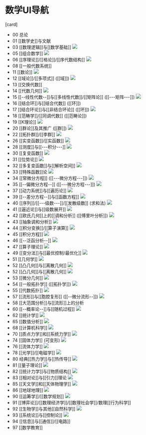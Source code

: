 
# 数学UI导航

[card]

- 00 总论
- 01 [[数学史]]与文献
- 03 [[数理逻辑]]与[[数学基础]]
  ![](./assets/Pasted%20image%2020250128201117.png)
- 05 [[组合数学]]
  ![](./assets/Pasted%20image%2020250128201907.png)
- 06 [[序理论]]/[[格论]]/[[序代数结构]]
  ![](./assets/Pasted%20image%2020250128201939.png)
- 08 [[一般代数系统]]
- 11 [[数论]]
  ![](./assets/Pasted%20image%2020250128201239.png)
- 12 [[域论]]/[[多项式]] ([[域]])
  ![](./assets/Pasted%20image%2020250128201832.png)
- 13 [[交换代数]]
- 14 [[代数几何]]
  ![](./assets/Pasted%20image%2020250128201659.png)
- 15 [[--线性代数--]]与[[多线性代数]]/[[矩阵论]] ([[---矩阵---]])
  ![](./assets/Pasted%20image%2020250128201749.png)
- 16 [[结合环]]与[[结合代数]] ([[环]])
- 17 [[结合环论]]与[[非结合环论]] ([[环]])
  ![](./assets/Pasted%20image%2020250128201802.png)
- 18 [[范畴学]]/[[同调代数]] ([[范畴论]])
- 19 [[K理论]]
  ![](./assets/Pasted%20image%2020250128201844.png)
- 20 [[群论]]及其推广 ([[群]])
  ![](./assets/Pasted%20image%2020250128201258.png)
- 22 [[拓扑群]]/[[李群]]
  ![](./assets/Pasted%20image%2020250128201311.png)
- 26 [[实变函数]]/[[实函数]]
  ![](./assets/Pasted%20image%2020250128202153.png)
- 28 [[测度]]与[[---积分---]]
  ![](./assets/Pasted%20image%2020250128202205.png)
- 30 [[复变函数]]
  ![](./assets/Pasted%20image%2020250128202307.png)
- 31 [[位势论]]
  ![](./assets/Pasted%20image%2020250128202327.png)
- 32 [[多复变函数]]与[[解析空间]]
  ![](./assets/Pasted%20image%2020250128202339.png)
- 33 [[特殊函数]]论
  ![](./assets/Pasted%20image%2020250128202230.png)
- 34 [[常微分方程]] ([[---微分方程---]])
  ![](./assets/Pasted%20image%2020250128202413.png)
- 35 [[--偏微分方程--]] ([[---微分方程---]])
  ![](./assets/Pasted%20image%2020250128202413.png)
- 37 [[动力系统]]与[[遍历论]]
  ![](./assets/Pasted%20image%2020250128202434.png)
- 39 [[--差分方程--]]与[[函数方程]]
  ![](./assets/Pasted%20image%2020250128202624.png)
- 40 [[序列]]/[[---级数---]]/[[发散级数]] (求和法)
  ![](./assets/Pasted%20image%2020250128202246.png)
- 41 [[逼近论]]与[[级数展开]]
  ![](./assets/Pasted%20image%2020250128202921.png)
- 42 [[欧氏几何]]上的[[调和分析]] ([[傅里叶分析]])
  ![](./assets/Pasted%20image%2020250128202655.png)
- 43 [[抽象调和分析]]
  ![](./assets/Pasted%20image%2020250128202710.png)
- 44 [[积分变换]]/[[算子演算]]
  ![](./assets/Pasted%20image%2020250128202727.png)
- 45 [[积分方程]]
  ![](./assets/Pasted%20image%2020250128202449.png)
- 46 [[--泛函分析--]]
  ![](./assets/Pasted%20image%2020250128202525.png)
- 47 [[算子理论]]
  ![](./assets/Pasted%20image%2020250128202741.png)
- 49 [[变分法]]与[[最优控制/最优化]]
  ![](./assets/Pasted%20image%2020250128202502.png)
- 51 [[几何学]]
  ![](./assets/Pasted%20image%2020250128202002.png)
- 52 [[凸几何]]与[[离散几何]]
  ![](./assets/Pasted%20image%2020250128202012.png)
- 52 [[凸几何]]与[[离散几何]]
  ![](./assets/Pasted%20image%2020250128202034.png)
- 53 [[微分几何]]
  ![](./assets/Pasted%20image%2020250128202046.png)
- 54 [[一般拓扑学]] ([[拓扑学]])
  ![](./assets/Pasted%20image%2020250128202118.png)
- 55 [[代数拓扑]]
  ![](./assets/Pasted%20image%2020250128202128.png)
- 57 [[流形]]与[[胞腔复形]] ([[--微分流形--]])
  ![](./assets/Pasted%20image%2020250128202137.png)
- 58 [[大范围分析]]与[[流形]]上的分析
- 60 [[--概率论--]]与[[随机过程]]
  ![](./assets/Pasted%20image%2020250128203042.png)
- 62 [[统计学]]
  ![](./assets/Pasted%20image%2020250128203107.png)
- 65 [[数值分析]]
  ![](./assets/Pasted%20image%2020250128202755.png)
- 68 [[计算机科学]]
  ![](./assets/Pasted%20image%2020250128203115.png)
- 70 [[质点力学]]和[[系统力学]]
  ![](./assets/Pasted%20image%2020250128203133.png)
- 74 [[固体力学]] (可变形)
  ![](./assets/Pasted%20image%2020250128203145.png)
- 76 [[流体力学]]
  ![](./assets/Pasted%20image%2020250128203159.png)
- 78 [[光学]]/[[电磁学]]
  ![](./assets/Pasted%20image%2020250128203208.png)
- 80 经典[[热力学]]与[[热传导]]
  ![](./assets/Pasted%20image%2020250128203217.png)
- 81 [[量子理论]]
  ![](./assets/Pasted%20image%2020250128203226.png)
- 82 [[统计力学]]与[[物质结构]]
  ![](./assets/Pasted%20image%2020250128203309.png)
- 83 [[相对论]]与[[引力]]理论
  ![](./assets/Pasted%20image%2020250128203325.png)
- 85 [[天文学]]和[[天体物理学]]
  ![](./assets/Pasted%20image%2020250128203410.png)
- 86 [[地球地理]]
  ![](./assets/Pasted%20image%2020250128203419.png)
- 90 [[运筹学]]/[[数学规划]]
  ![](./assets/Pasted%20image%2020250128203018.png)
- 91 [[博弈论]]/[[数理经济学]]/[[数理社会学]]/数理[[行为科学]]
- 92 [[生物学]]与其他[[自然科学]]
  ![](./assets/Pasted%20image%2020250128203522.png)
- 93 [[系统论]]与[[控制论]]
  ![](./assets/Pasted%20image%2020250128203502.png)
- 94 [[信息]]与[[通信]]/[[电路]]
- 97 [[数学教育]]
